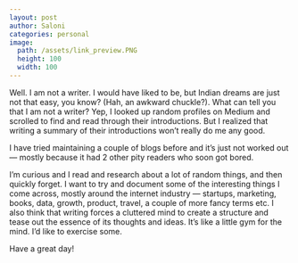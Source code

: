 ```yaml
---
layout: post
author: Saloni
categories: personal
image:
  path: /assets/link_preview.PNG
  height: 100
  width: 100
---
```


Well. I am not a writer. I would have liked to be, but Indian dreams are just not that easy, you know? (Hah, an awkward chuckle?). What can tell you that I am not a writer? Yep, I looked up random profiles on Medium and scrolled to find and read through their introductions. But I realized that writing a summary of their introductions won’t really do me any good.

I have tried maintaining a couple of blogs before and it’s just not worked out — mostly because it had 2 other pity readers who soon got bored.

I’m curious and I read and research about a lot of random things, and then quickly forget. I want to try and document some of the interesting things I come across, mostly around the internet industry — startups, marketing, books, data, growth, product, travel, a couple of more fancy terms etc. I also think that writing forces a cluttered mind to create a structure and tease out the essence of its thoughts and ideas. It’s like a little gym for the mind. I’d like to exercise some.

Have a great day!
